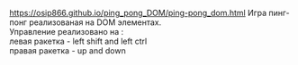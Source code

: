 https://osip866.github.io/ping_pong_DOM/ping-pong_dom.html
Игра пинг-понг реализованая на DOM элементах.  
Управление реализовано на :  
левая ракетка - left shift and left ctrl  
правая ракетка - up and down  
